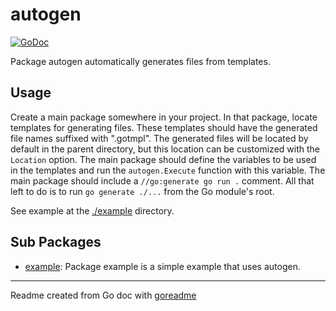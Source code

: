 # autogen

[![GoDoc](https://img.shields.io/badge/pkg.go.dev-doc-blue)](http://pkg.go.dev/github.com/posener/autogen)

Package autogen automatically generates files from templates.

## Usage

Create a main package somewhere in your project. In that package, locate templates for generating
files. These templates should have the generated file names suffixed with ".gotmpl". The
generated files will be located by default in the parent directory, but this location can be
customized with the `Location` option. The main package should define the variables to be used
in the templates and run the `autogen.Execute` function with this variable.
The main package should include a `//go:generate go run .` comment. All that left to do is to run
`go generate ./...` from the Go module's root.

See example at the [./example](./example) directory.

## Sub Packages

* [example](./example): Package example is a simple example that uses autogen.

---
Readme created from Go doc with [goreadme](https://github.com/posener/goreadme)
